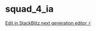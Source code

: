 # squad_4_ia

[Edit in StackBlitz next generation editor ⚡️](https://stackblitz.com/~/github.com/victorhdsp/squad_4_ia)